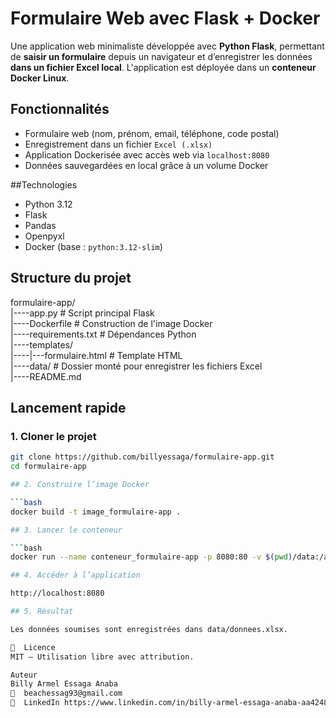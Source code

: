 #  Formulaire Web avec Flask + Docker

Une application web minimaliste développée avec **Python Flask**, permettant de **saisir un formulaire** depuis un navigateur et d’enregistrer les données **dans un fichier Excel local**. L'application est déployée dans un **conteneur Docker Linux**.

##  Fonctionnalités

- Formulaire web (nom, prénom, email, téléphone, code postal)
- Enregistrement dans un fichier `Excel (.xlsx)`
- Application Dockerisée avec accès web via `localhost:8080`
- Données sauvegardées en local grâce à un volume Docker

##Technologies

- Python 3.12
- Flask
- Pandas
- Openpyxl
- Docker (base : `python:3.12-slim`)

## Structure du projet

formulaire-app/  
|----app.py # Script principal Flask  
|----Dockerfile # Construction de l'image Docker  
|----requirements.txt # Dépendances Python  
|----templates/  
|----|---formulaire.html # Template HTML  
|----data/ # Dossier monté pour enregistrer les fichiers Excel  
|----README.md  


## Lancement rapide

### 1. Cloner le projet
```bash
git clone https://github.com/billyessaga/formulaire-app.git
cd formulaire-app

## 2. Construire l’image Docker

```bash
docker build -t image_formulaire-app .

## 3. Lancer le conteneur

```bash
docker run --name conteneur_formulaire-app -p 8080:80 -v $(pwd)/data:/app/data image_formulaire-app

## 4. Accéder à l’application

http://localhost:8080

## 5. Résultat

Les données soumises sont enregistrées dans data/donnees.xlsx.

📄  Licence
MIT – Utilisation libre avec attribution.

Auteur
Billy Armel Essaga Anaba
📧  beachessag93@gmail.com
🔗  LinkedIn https://www.linkedin.com/in/billy-armel-essaga-anaba-aa4248242
